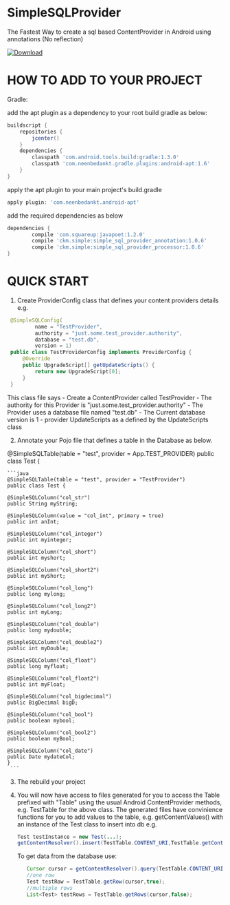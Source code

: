 # SimpleSQLProvider
 The Fastest Way to create a sql based ContentProvider in Android using annotations (No reflection)

 [ ![Download](https://api.bintray.com/packages/ckurtm/maven/SimpleSQLProvider/images/download.svg) ](https://bintray.com/ckurtm/maven/SimpleSQLProvider/_latestVersion)
 
 
 
# HOW TO ADD TO YOUR PROJECT

 Gradle:
 
 add the apt plugin as a dependency to your root build gradle as below:
 
   ```groovy
   buildscript {
       repositories {
           jcenter()
       }
       dependencies {
           classpath 'com.android.tools.build:gradle:1.3.0'
           classpath 'com.neenbedankt.gradle.plugins:android-apt:1.6'
       }
   }
   ```
 
 apply the apt plugin to your main project's build.gradle
 
  ```groovy
  apply plugin: 'com.neenbedankt.android-apt'
  ```
  
 add the required dependencies as below
 
 ```groovy
 dependencies {
         compile 'com.squareup:javapoet:1.2.0'
         compile 'ckm.simple:simple_sql_provider_annotation:1.0.6'
         compile 'ckm.simple:simple_sql_provider_processor:1.0.6'
 }
 ```

# QUICK START
  1. Create ProviderConfig class that defines your content providers details e.g.
  
  ```java
   @SimpleSQLConfig(
           name = "TestProvider",
           authority = "just.some.test_provider.authority",
           database = "test.db",
           version = 1)
   public class TestProviderConfig implements ProviderConfig {
       @Override
       public UpgradeScript[] getUpdateScripts() {
           return new UpgradeScript[0];
       }
   }
   ```
   
   This class file says 
    - Create a ContentProvider called TestProvider
    - The authority for this Provider is "just.some.test_provider.authority"
    - The Provider uses a database file named "test.db"
    - The Current database version is 1
    - provider UpdateScripts as a defined by the UpdateScripts class
     
  2. Annotate your Pojo file that defines a table in the Database as below.
  
  @SimpleSQLTable(table = "test", provider = App.TEST_PROVIDER)
  public class Test {
  
    ```java
    @SimpleSQLTable(table = "test", provider = "TestProvider")
    public class Test {

    @SimpleSQLColumn("col_str")
    public String myString;

    @SimpleSQLColumn(value = "col_int", primary = true)
    public int anInt;

    @SimpleSQLColumn("col_integer")
    public int myinteger;

    @SimpleSQLColumn("col_short")
    public int myshort;

    @SimpleSQLColumn("col_short2")
    public int myShort;

    @SimpleSQLColumn("col_long")
    public long mylong;

    @SimpleSQLColumn("col_long2")
    public int myLong;

    @SimpleSQLColumn("col_double")
    public long mydouble;

    @SimpleSQLColumn("col_double2")
    public int myDouble;

    @SimpleSQLColumn("col_float")
    public long myfloat;

    @SimpleSQLColumn("col_float2")
    public int myFloat;

    @SimpleSQLColumn("col_bigdecimal")
    public BigDecimal bigD;

    @SimpleSQLColumn("col_bool")
    public boolean mybool;

    @SimpleSQLColumn("col_bool2")
    public boolean myBool;

    @SimpleSQLColumn("col_date")
    public Date mydateCol;
    }
     ```

  3. The rebuild your project
  
  4. You will now have access to files generated for you to access the Table prefixed with "Table" using the usual Android ContentProvider methods, e.g. TestTable for the above class.
     The generated files have convinience functions for you to add values to the table, e.g. getContentValues() with an instance of the Test class to insert into db e.g.
     
     ```java
     Test testInstance = new Test(...);
     getContentResolver().insert(TestTable.CONTENT_URI,TestTable.getContentValues(testInstance,false));   
     ```
     
     To get data from the database use:
     
     ```java
        Cursor cursor = getContentResolver().query(TestTable.CONTENT_URI,null,null,null,null);
        //one row
        Test testRow = TestTable.getRow(cursor,true);
        //multiple rows
        List<Test> testRows = TestTable.getRows(cursor,false);   
     ```
     
  
